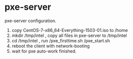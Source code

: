 # pxe-server
pxe-server configuration.

1)  copy CentOS-7-x86_64-Everything-1503-01.iso to /home                                                                         
2)  mkdir /tmp/intel , copy all files in pxe-server to /tmp/intel                                                                
3)  cd /tmp/intel , run /pxe_firsttime.sh  /pxe_start.sh                                                                         
4)  reboot the client with network-booting                                                                                       
5)  wait for pxe auto-work finished.
